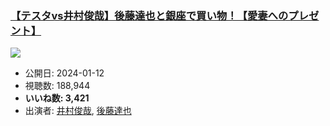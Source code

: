 ### [【テスタvs井村俊哉】後藤達也と銀座で買い物！【愛妻へのプレゼント】](https://www.youtube.com/watch?v=u52QZ4gjDvE)
[![](https://img.youtube.com/vi/u52QZ4gjDvE/sddefault.jpg)](https://www.youtube.com/watch?v=u52QZ4gjDvE)
-   公開日: 2024-01-12
-   視聴数: 188,944
-   **いいね数: 3,421**
-   出演者: [井村俊哉](/rehacq_fan/people/井村俊哉 "wikilink"), [後藤達也](/rehacq_fan/people/後藤達也 "wikilink")
